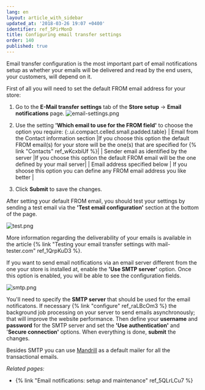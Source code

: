 ```yaml
---
lang: en
layout: article_with_sidebar
updated_at: '2018-03-26 19:07 +0400'
identifier: ref_5PirMonD
title: Configuring email transfer settings
order: 140
published: true
---
```

Email transfer configuration is the most important part of email notifications setup as whether your emails will be delivered and read by the end users, your customers, will depend on it.

First of all you will need to set the default FROM email address for your store:

1. Go to the **E-Mail transfer settings** tab of the **Store setup** -> **Email notifications** page.
   ![email-settings.png]({{site.baseurl}}/attachments/ref_5QLrLCu7/email-settings.png)

2. Use the setting **'Which email to use for the FROM field'** to choose the option you require:
{:.ui.compact.celled.small.padded.table}
| Email from the Contact information section |If you choose this option the default FROM email(s) for your store will be the one(s) that are specified for {% link "Contacts" ref_wKcxbiUf %}|
| Sender email as identified by the server |If you choose this option the default FROM email will be the one defined by your mail server|
| Email address specified below | If you shoose this option you can define any FROM email address you like better |

3. Click **Submit** to save the changes. 

After setting your default FROM email, you should test your settings by sending a test email via the **'Test email configuration'** section at the bottom of the page.

![test.png]({{site.baseurl}}/attachments/ref_5QLrLCu7/test.png)

More information regarding the deliverability of your emails is available in the article {% link "Testing your email transfer settings with mail-tester.com" ref_1QrpKuD3 %}. 

If you want to send email notifications via an email server different from the one your store is installed at, enable the **'Use SMTP server'** option. Once this option is enabled, you will be able to see the configuration fields.

![smtp.png]({{site.baseurl}}/attachments/ref_5PirMonD/smtp.png)

You'll need to specify the **SMTP server** that should be used for the email notificatons. If necessary {% link "configure" ref_raLBcOm3 %} the background job processing on your server to send emails asynchronously; that will improve the website performance. Then define your **username** and **password** for the SMTP server and set the **'Use authentication'** and '**Secure connection'** options. When everything is done, **submit** the changes. 

Besides SMTP you can use [Mandrill](https://market.x-cart.com/addons/mandrill-transactional-emails-integration.html "eMail Notifications: Set Up and Maintenance") as a default mailer for all the transactional emails.

_Related pages:_

   * {% link "Email notifications: setup and maintenance" ref_5QLrLCu7 %}
